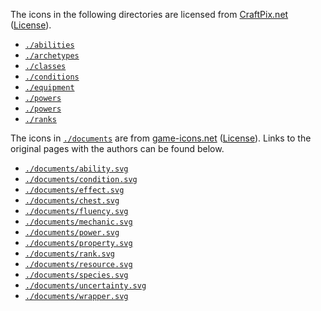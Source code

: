 The icons in the following directories are licensed
from [CraftPix.net](https://craftpix.net/) ([License](https://craftpix.net/file-licenses/)).

- [`./abilities`]()
- [`./archetypes`]()
- [`./classes`]()
- [`./conditions`]()
- [`./equipment`]()
- [`./powers`]()
- [`./powers`]()
- [`./ranks`]()

The icons in [`./documents`]() are from [game-icons.net]() ([License](https://creativecommons.org/licenses/by/3.0/)). Links to the original pages with the authors can be found below.

- [`./documents/ability.svg`](https://game-icons.net/1x1/lorc/magic-palm.html)
- [`./documents/condition.svg`](https://game-icons.net/1x1/lorc/fleshy-mass.html)
- [`./documents/effect.svg`](https://game-icons.net/1x1/lorc/embrassed-energy.html)
- [`./documents/chest.svg`](https://game-icons.net/1x1/delapouite/chest.html)
- [`./documents/fluency.svg`](https://game-icons.net/1x1/lorc/gear-hammer.html)
- [`./documents/mechanic.svg`](https://game-icons.net/1x1/lorc/gears.html)
- [`./documents/power.svg`](https://game-icons.net/1x1/lorc/aura.html)
- [`./documents/property.svg`](https://game-icons.net/1x1/lorc/atomic-slashes.html)
- [`./documents/rank.svg`](https://game-icons.net/1x1/delapouite/ribbon-medal.html)
- [`./documents/resource.svg`](https://game-icons.net/1x1/delapouite/dice-target.html)
- [`./documents/species.svg`](https://game-icons.net/1x1/delapouite/brute.html)
- [`./documents/uncertainty.svg`](https://game-icons.net/1x1/lorc/uncertainty.html)
- [`./documents/wrapper.svg`](https://game-icons.net/1x1/delapouite/nested-hexagons.html)